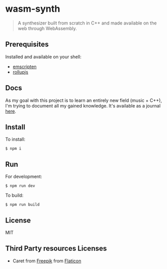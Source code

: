 # wasm-synth

> A synthesizer built from scratch in C++ and made available on the web
> through WebAssembly.

## Prerequisites

Installed and available on your shell:

- [emscripten](https://emscripten.org/docs/getting_started/downloads.html)
- [rollupjs](https://rollupjs.org/guide/en/)

## Docs

As my goal with this project is to learn an entirely new field (music + C++),
I'm trying to document all my gained knowledge. It's available as a journal
[here](https://hackmd.io/fR86Sw1nSFGdeFmgirt7qw?view).

## Install

To install:

```
$ npm i
```

## Run

For development:

``` $ npm run dev ```

To build:

``` $ npm run build ```

## License

MIT

## Third Party resources Licenses

- Caret from [Freepik](https://www.flaticon.com/de/autoren/freepik) from [Flaticon](https://www.flaticon.com)
